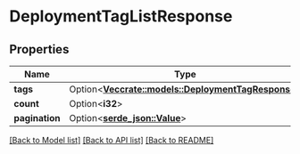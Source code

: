 # DeploymentTagListResponse

## Properties

Name | Type | Description | Notes
------------ | ------------- | ------------- | -------------
**tags** | Option<[**Vec<crate::models::DeploymentTagResponse>**](DeploymentTagResponse.md)> |  | [optional]
**count** | Option<**i32**> |  | [optional]
**pagination** | Option<[**serde_json::Value**](.md)> |  | [optional]

[[Back to Model list]](../README.md#documentation-for-models) [[Back to API list]](../README.md#documentation-for-api-endpoints) [[Back to README]](../README.md)


